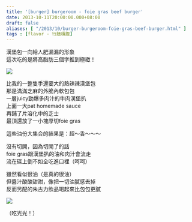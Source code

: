 ```yaml
---
title: '[burger] burgeroom - foie gras beef burger'
date: 2013-10-11T20:00:00.000+08:00
draft: false
aliases: [ "/2013/10/burger-burgeroom-foie-gras-beef-burger.html" ]
tags : [flavor - 行膳積腹]
---
```


漢堡包一向給人肥漏漏的形象  
這次吃的是將高脂肪三個字推到極緻！  

[![](https://2.bp.blogspot.com/-MhVZ7LV6UgU/XCQ5NS_1rwI/AAAAAAAAB5E/vlFoHxbdfYETILf7RtPyrH8CUcFJUJrBwCLcBGAs/s640/2.jpg)](https://2.bp.blogspot.com/-MhVZ7LV6UgU/XCQ5NS_1rwI/AAAAAAAAB5E/vlFoHxbdfYETILf7RtPyrH8CUcFJUJrBwCLcBGAs/s1600/2.jpg)

比我的一整隻手還要大的熱辣辣漢堡包  
那是滿滿芝麻的外脆內軟包包  
一層juicy勁爆多肉汁的牛肉漢堡扒  
上面一大pat homemade sauce  
再鋪了片溶化中的芝士  
最頂還放了一小塊厚切foie gras  
  
這些油份大集合的結果是：超～香～～～  
  
沒有切開，因為切開了的話  
foie gras跟漢堡扒的油和肉汁會流走  
流在碟上倒不如全吃進口裡（呵呵）  
  
雖然看似很油（是真的很油）  
但醬汁酸酸甜甜，像把一切油膩感去掉  
反而另配的朱古力飲品喝起來比包包更膩  

[![](https://4.bp.blogspot.com/-LWPLkH9Bx0M/XCQ5WfKWQqI/AAAAAAAAB5I/ET5DdOm1v0cI_9Qki5StcXC3K2Nsmb6owCLcBGAs/s640/3.jpg)](https://4.bp.blogspot.com/-LWPLkH9Bx0M/XCQ5WfKWQqI/AAAAAAAAB5I/ET5DdOm1v0cI_9Qki5StcXC3K2Nsmb6owCLcBGAs/s1600/3.jpg)

（吃光光！）